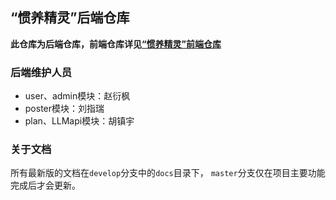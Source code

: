 ## “惯养精灵”后端仓库

**此仓库为后端仓库，前端仓库详见[“惯养精灵”前端仓库](https://gitee.com/sevensun7/lao-rui.git)**

### 后端维护人员

- user、admin模块：赵衍枫
- poster模块：刘指瑞
- plan、LLMapi模块：胡镇宇

### 关于文档

所有最新版的文档在`develop`分支中的`docs`目录下，
`master`分支仅在项目主要功能完成后才会更新。